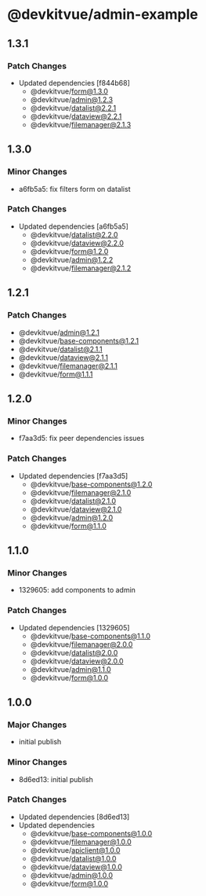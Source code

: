# @devkitvue/admin-example

## 1.3.1

### Patch Changes

- Updated dependencies [f844b68]
  - @devkitvue/form@1.3.0
  - @devkitvue/admin@1.2.3
  - @devkitvue/datalist@2.2.1
  - @devkitvue/dataview@2.2.1
  - @devkitvue/filemanager@2.1.3

## 1.3.0

### Minor Changes

- a6fb5a5: fix filters form on datalist

### Patch Changes

- Updated dependencies [a6fb5a5]
  - @devkitvue/datalist@2.2.0
  - @devkitvue/dataview@2.2.0
  - @devkitvue/form@1.2.0
  - @devkitvue/admin@1.2.2
  - @devkitvue/filemanager@2.1.2

## 1.2.1

### Patch Changes

- @devkitvue/admin@1.2.1
- @devkitvue/base-components@1.2.1
- @devkitvue/datalist@2.1.1
- @devkitvue/dataview@2.1.1
- @devkitvue/filemanager@2.1.1
- @devkitvue/form@1.1.1

## 1.2.0

### Minor Changes

- f7aa3d5: fix peer dependencies issues

### Patch Changes

- Updated dependencies [f7aa3d5]
  - @devkitvue/base-components@1.2.0
  - @devkitvue/filemanager@2.1.0
  - @devkitvue/datalist@2.1.0
  - @devkitvue/dataview@2.1.0
  - @devkitvue/admin@1.2.0
  - @devkitvue/form@1.1.0

## 1.1.0

### Minor Changes

- 1329605: add components to admin

### Patch Changes

- Updated dependencies [1329605]
  - @devkitvue/base-components@1.1.0
  - @devkitvue/filemanager@2.0.0
  - @devkitvue/datalist@2.0.0
  - @devkitvue/dataview@2.0.0
  - @devkitvue/admin@1.1.0
  - @devkitvue/form@1.0.0

## 1.0.0

### Major Changes

- initial publish

### Minor Changes

- 8d6ed13: initial publish

### Patch Changes

- Updated dependencies [8d6ed13]
- Updated dependencies
  - @devkitvue/base-components@1.0.0
  - @devkitvue/filemanager@1.0.0
  - @devkitvue/apiclient@1.0.0
  - @devkitvue/datalist@1.0.0
  - @devkitvue/dataview@1.0.0
  - @devkitvue/admin@1.0.0
  - @devkitvue/form@1.0.0
